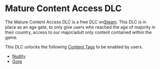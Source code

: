 # Mature Content Access DLC
The Mature Content Access DLC is a free DLC on[Steam](https://store.steampowered.com/app/1435530). This DLC is in place
as an age gate, to only give users who reached the age of majority in their country, access to our major/adult only
content contained within the game.

This DLC unlocks the following [Content Tags](../../cck/content-tags.md) to be enabled by users.

- [Nudity](../../cck/content-tags.md#Nudity)
- [Gore](../../cck/content-tags.md#Gore)